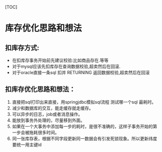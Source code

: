 [TOC]



# 库存优化思路和想法

## 扣库存方式:

- 在扣库存事务开始前先建议校验:比如商品存在.等等
- 对于mysql应该先扣库存在查询数据校验,超卖然后在回滚.
- 对于oracle直接一条sql 扣并 RETURNING 返回数据校验,超卖然后在回滚

## 扣库存优化思路和想法：

1. 直接把sql打印出来直接，用springjdbc模拟sql流程 测试哪一个sql 最耗时。
2. 减少和数据库的交互，能走缓存就走缓存。
3. 可以异步的日志，job或者消息操作。
4. 能放到事务外处理的，尽量移到外面。
5. 如果在一个大事务中添加每一步的耗时，是很不准确的，这样子事务开始的第一步会被拖耗很多时间。
6. 同一张库存表，根据不同字段更新同一数据会有引发死锁现象。所以更新纬度要统一用主键id